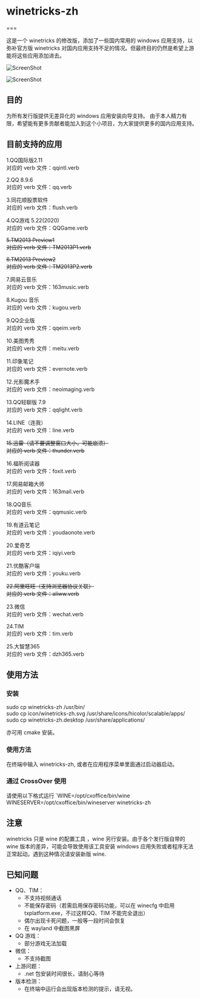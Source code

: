 # winetricks-zh #
===

这是一个 winetricks 的修改版，添加了一些国内常用的 windows 应用支持，以弥补官方版 winetricks 对国内应用支持不足的情况。但最终目的仍然是希望上游能将这些应用添加进去。

![ScreenShot](http://ww4.sinaimg.cn/mw1024/ed7abe25gw1epeqzdqo30j20s40ex0tz.jpg)

![ScreenShot](http://ww3.sinaimg.cn/mw1024/ed7abe25gw1epeqzeyyslj20s40exabf.jpg)

## 目的 ##

为所有发行版提供无差异化的 windows 应用安装向导支持。
由于本人精力有限，希望能有更多贡献者能加入到这个小项目，为大家提供更多的国内应用支持。

## 目前支持的应用 ##

1.QQ国际版2.11  
对应的 verb 文件：qqintl.verb

2.QQ 8.9.6  
对应的 verb 文件：qq.verb

3.同花顺股票软件  
对应的 verb 文件：flush.verb

4.QQ游戏 5.22(2020)  
对应的 verb 文件：QQGame.verb

~~5.TM2013 Preview1~~  
~~对应的 verb 文件：TM2013P1.verb~~

~~6.TM2013 Preview2~~  
~~对应的 verb 文件：TM2013P2.verb~~

7.网易云音乐  
对应的 verb 文件：163music.verb

8.Kugou 音乐  
对应的 verb 文件：kugou.verb

9.QQ企业版  
对应的 verb 文件：qqeim.verb

10.美图秀秀  
对应的 verb 文件：meitu.verb

11.印象笔记  
对应的 verb 文件：evernote.verb

12.光影魔术手  
对应的 verb 文件：neoimaging.verb

13.QQ轻聊版 7.9  
对应的 verb 文件：qqlight.verb

14.LINE（连我）  
对应的 verb 文件：line.verb

~~15.迅雷（请不要调整窗口大小，可能崩溃）~~  
~~对应的 verb 文件：thunder.verb~~

16.福昕阅读器  
对应的 verb 文件：foxit.verb

17.网易邮箱大师  
对应的 verb 文件：163mail.verb

18.QQ音乐  
对应的 verb 文件：qqmusic.verb

19.有道云笔记  
对应的 verb 文件：youdaonote.verb

20.爱奇艺  
对应的 verb 文件：iqiyi.verb

21.优酷客户端  
对应的 verb 文件：youku.verb

~~22.阿里旺旺（支持浏览器协议关联）~~  
~~对应的 verb 文件：aliww.verb~~

23.微信  
对应的 verb 文件：wechat.verb

24.TIM  
对应的 verb 文件：tim.verb

25.大智慧365  
对应的 verb 文件：dzh365.verb

## 使用方法 ##

### 安装 ###

sudo cp winetricks-zh /usr/bin/  
sudo cp icon/winetricks-zh.svg /usr/share/icons/hicolor/scalable/apps/  
sudo cp winetricks-zh.desktop /usr/share/applications/  

亦可用 cmake 安装。

### 使用方法 ###
在终端中输入 winetricks-zh, 或者在应用程序菜单里面通过启动器启动。

### 通过 CrossOver 使用 ###

请使用以下格式运行
`WINE=/opt/cxoffice/bin/wine WINESERVER=/opt/cxoffice/bin/wineserver winetricks-zh

## 注意 ##

winetricks 只是 wine 的配置工具 ，wine 另行安装。由于各个发行版自带的 wine 版本的差异，可能会导致使用该工具安装 windows 应用失败或者程序无法正常起动。遇到这种情况请安装新版 wine.

## 已知问题 ##
- QQ、TIM：
  * 不支持视频通话
  * 不能保存密码（若需启用保存密码功能，可以在 winecfg 中启用 txplatform.exe，不过这样QQ、TIM 不能完全退出）
  * 偶尔出现卡死问题，一般等一段时间会恢复
  * 在 wayland 中截图黑屏
- QQ 游戏：
  * 部分游戏无法加载
- 微信：
  * 不支持截图
- 上游问题：
  * .net 包安装时间很长，请耐心等待
- 版本检测：
  * 在终端中运行会出现版本检测的提示，请无视。
